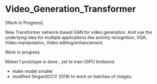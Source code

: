 # Video_Generation_Transformer

[Work in Progress]

 New Transformer network-based GAN for video generation. And use the underlying idea for multiple applications like activity recognition, VQA, Video manipulation, Video editing/enhancement.
 
 Work in progress
 
 Mdoel 1 prototype is done , yet to train (GPU limitaion)
 - make model smaller
 - modified Singan(ICCV 2019) to work on batches of images.
